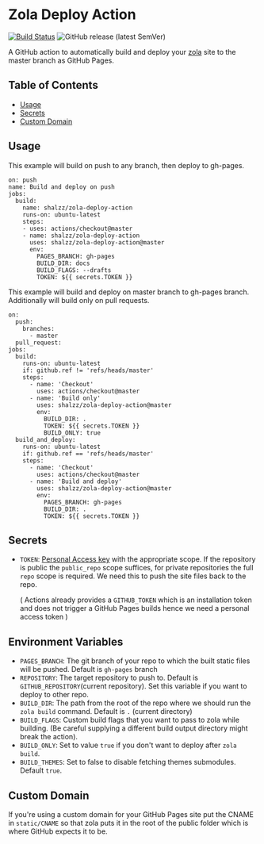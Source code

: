 # Zola Deploy Action

[![Build Status](https://img.shields.io/endpoint.svg?url=https%3A%2F%2Factions-badge.atrox.dev%2Fshalzz%2Fzola-deploy-action%2Fbadge&style=flat)](https://actions-badge.atrox.dev/shalzz/zola-deploy-action/goto)
![GitHub release (latest SemVer)](https://img.shields.io/github/v/release/shalzz/zola-deploy-action?sort=semver)

A GitHub action to automatically build and deploy your [zola] site to the master
branch as GitHub Pages.

## Table of Contents

 - [Usage](#usage)
 - [Secrets](#secrets)
 - [Custom Domain](#custom-domain)

## Usage

This example will build on push to any branch, then deploy to gh-pages.

```
on: push
name: Build and deploy on push
jobs:
  build:
    name: shalzz/zola-deploy-action
    runs-on: ubuntu-latest
    steps:
    - uses: actions/checkout@master
    - name: shalzz/zola-deploy-action
      uses: shalzz/zola-deploy-action@master
      env:
        PAGES_BRANCH: gh-pages
        BUILD_DIR: docs
        BUILD_FLAGS: --drafts
        TOKEN: ${{ secrets.TOKEN }}
```

This example will build and deploy on master branch to gh-pages branch.
Additionally will build only on pull requests.
```
on:
  push:
    branches:
      - master 
  pull_request:
jobs:
  build:
    runs-on: ubuntu-latest
    if: github.ref != 'refs/heads/master'
    steps:
      - name: 'Checkout'
        uses: actions/checkout@master
      - name: 'Build only' 
        uses: shalzz/zola-deploy-action@master
        env:
          BUILD_DIR: .
          TOKEN: ${{ secrets.TOKEN }}
          BUILD_ONLY: true
  build_and_deploy:
    runs-on: ubuntu-latest
    if: github.ref == 'refs/heads/master'
    steps:
      - name: 'Checkout'
        uses: actions/checkout@master
      - name: 'Build and deploy'
        uses: shalzz/zola-deploy-action@master
        env:
          PAGES_BRANCH: gh-pages
          BUILD_DIR: .
          TOKEN: ${{ secrets.TOKEN }}
```
## Secrets

 * `TOKEN`: [Personal Access key][] with the appropriate scope. If the
    repository is public the `public_repo` scope suffices, for private
    repositories the full `repo` scope is required. We need this to push
    the site files back to the repo.
    
    ( Actions already provides a `GITHUB_TOKEN` which is an installation token and does not trigger a GitHub Pages builds hence we need a personal access token )

## Environment Variables
* `PAGES_BRANCH`: The git branch of your repo to which the built static files will be pushed. Default is `gh-pages` branch
* `REPOSITORY`: The target repository to push to. Default is `GITHUB_REPOSITORY`(current repository). Set this variable if you want to deploy to other repo.
* `BUILD_DIR`: The path from the root of the repo where we should run the `zola build` command. Default is `.` (current directory)
* `BUILD_FLAGS`: Custom build flags that you want to pass to zola while building. (Be careful supplying a different build output directory might break the action).
* `BUILD_ONLY`: Set to value `true` if you don't want to deploy after `zola build`.
* `BUILD_THEMES`: Set to false to disable fetching themes submodules. Default `true`.


## Custom Domain

If you're using a custom domain for your GitHub Pages site put the CNAME 
in `static/CNAME` so that zola puts it in the root of the public folder
which is where GitHub expects it to be.

[zola]: https://github.com/getzola/zola
[Personal Access key]: https://help.github.com/en/github/authenticating-to-github/creating-a-personal-access-token-for-the-command-line
